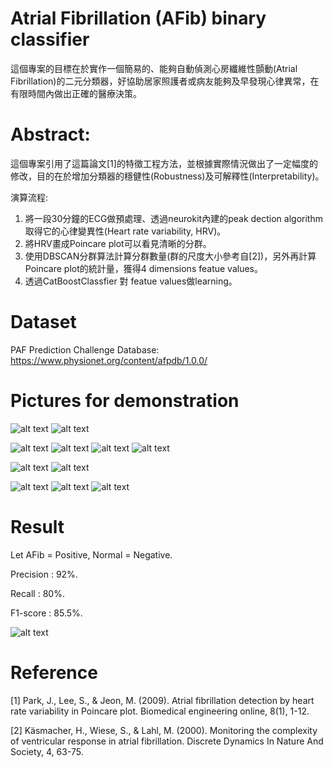 # Atrial Fibrillation (AFib) binary classifier
這個專案的目標在於實作一個簡易的、能夠自動偵測心房纖維性顫動(Atrial Fibrillation)的二元分類器，好協助居家照護者或病友能夠及早發現心律異常，在有限時間內做出正確的醫療決策。 
# Abstract:

這個專案引用了這篇論文[1]的特徵工程方法，並根據實際情況做出了一定幅度的修改，目的在於增加分類器的穩健性(Robustness)及可解釋性(Interpretability)。

演算流程:
1. 將一段30分鐘的ECG做預處理、透過neurokit內建的peak dection algorithm取得它的心律變異性(Heart rate variability, HRV)。
2. 將HRV畫成Poincare plot可以看見清晰的分群。
3. 使用DBSCAN分群算法計算分群數量(群的尺度大小參考自[2])，另外再計算Poincare plot的統計量，獲得4 dimensions featue values。
4. 透過CatBoostClassfier 對 featue values做learning。 

# Dataset
PAF Prediction Challenge Database: https://www.physionet.org/content/afpdb/1.0.0/
# Pictures for demonstration

![alt text](https://github.com/ilovec8763/Physiological-Signal-Processing-/blob/master/data%20balance.png)
![alt text](https://github.com/ilovec8763/Physiological-Signal-Processing-/blob/master/n10_%E6%AD%A3%E5%B8%B8%E6%83%85%E5%BD%A2_ECG.png)

![alt text](https://github.com/ilovec8763/Physiological-Signal-Processing-/blob/master/poincare_plot_normal.png)
![alt text](https://github.com/ilovec8763/Physiological-Signal-Processing-/blob/master/poincare_plot_normal_colored.png)
![alt text](https://github.com/ilovec8763/Physiological-Signal-Processing-/blob/master/poincare_plot_AFib.png)
![alt text](https://github.com/ilovec8763/Physiological-Signal-Processing-/blob/master/poincare_plot_AFib_colored.png)

![alt text](https://github.com/ilovec8763/Physiological-Signal-Processing-/blob/master/SVM%20cm.png)
![alt text](https://github.com/ilovec8763/Physiological-Signal-Processing-/blob/master/SVM%20learning%20curve.png)


![alt text](https://github.com/ilovec8763/Physiological-Signal-Processing-/blob/master/CatBoost_Learning_Curve.png)
![alt text](https://github.com/ilovec8763/Physiological-Signal-Processing-/blob/master/confusion_matrix.png)
![alt text](https://github.com/ilovec8763/Physiological-Signal-Processing-/blob/master/Non_normalized_cm_catbosst.png)
# Result
Let AFib = Positive, Normal = Negative.

Precision : 92%.

Recall : 80%.

F1-score : 85.5%.

![alt text](https://github.com/ilovec8763/Physiological-Signal-Processing-/blob/master/confusion_matrix.png)


# Reference
[1] Park, J., Lee, S., & Jeon, M. (2009). Atrial fibrillation detection by heart rate variability in Poincare plot. Biomedical engineering online, 8(1), 1-12.

[2] Käsmacher, H., Wiese, S., & Lahl, M. (2000). Monitoring the complexity of ventricular response in atrial fibrillation. Discrete Dynamics In Nature And Society, 4, 63-75.
